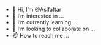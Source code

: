 - 👋 Hi, I’m @Asifaftar
- 👀 I’m interested in ...
- 🌱 I’m currently learning ...
- 💞️ I’m looking to collaborate on ...
- 📫 How to reach me ...

<!---
Asifaftar/Asifaftar is a ✨ special ✨ repository because its `README.md` (this file) appears on your GitHub profile.
You can click the Preview link to take a look at your changes.
--->
